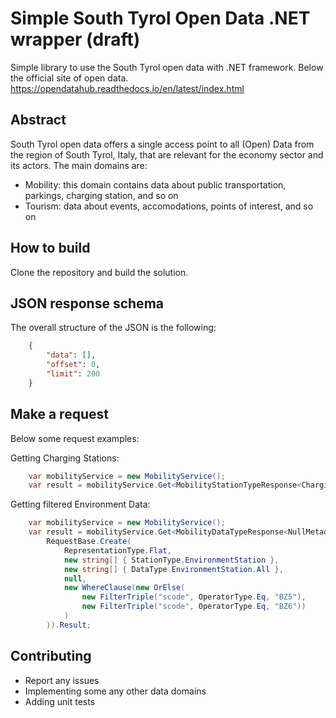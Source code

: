 # Simple South Tyrol Open Data .NET wrapper (draft)

Simple library to use the South Tyrol open data with .NET framework.
Below the official site of open data.
https://opendatahub.readthedocs.io/en/latest/index.html

## Abstract
South Tyrol open data offers a single access point to all (Open) Data from the region of South Tyrol,
Italy, that are relevant for the economy sector and its actors.
The main domains are:

- Mobility: this domain contains data about public transportation, parkings, charging station, and so on
- Tourism: data about events, accomodations, points of interest, and so on

## How to build
Clone the repository and build the solution.

## JSON response schema
The overall structure of the JSON is the following:
```json
    {
        "data": [],
        "offset": 0,
        "limit": 200
    }
```

## Make a request
Below some request examples:

Getting Charging Stations:
```csharp
    var mobilityService = new MobilityService();
    var result = mobilityService.Get<MobilityStationTypeResponse<ChargingStation>>(RequestBase.Create(RepresentationType.Flat, new string[] { StationType.EChargingStation, StationType.ECharingPlug })).Result;
```

Getting filtered Environment Data:
```csharp
    var mobilityService = new MobilityService();
    var result = mobilityService.Get<MobilityDataTypeResponse<NullMetadata>>(
        RequestBase.Create(
            RepresentationType.Flat,
            new string[] { StationType.EnvironmentStation },
            new string[] { DataType.EnvironmentStation.All },
            null,
            new WhereClause(new OrElse(
                new FilterTriple("scode", OperatorType.Eq, "BZ5"),
                new FilterTriple("scode", OperatorType.Eq, "BZ6"))
            )
        )).Result;
```

## Contributing
- Report any issues
- Implementing some any other data domains
- Adding unit tests
